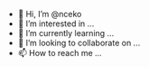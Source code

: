 - 👋 Hi, I’m @nceko
- 👀 I’m interested in ...
- 🌱 I’m currently learning ...
- 💞️ I’m looking to collaborate on ...
- 📫 How to reach me ...

<!---
nceko/nceko is a ✨ special ✨ repository because its `README.md` (this file) appears on your GitHub profile.
You can click the Preview link to take a look at your changes.
--->
